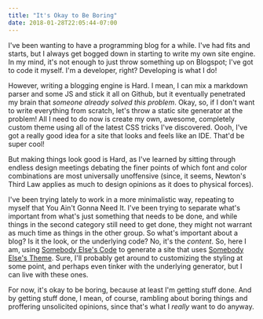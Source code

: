 ```yaml
---
title: "It's Okay to Be Boring"
date: 2018-01-28T22:05:44-07:00
---
```


I've been wanting to have a programming blog for a while. I've had fits and starts, but I always get bogged down in starting
to write my own site engine. In my mind, it's not enough to just throw something up on Blogspot; I've got to code it myself.
I'm a developer, right? Developing is what I do!

However, writing a blogging engine is Hard. I mean, I can mix a markdown parser and some JS and stick it all on Github, but
it eventually penetrated my brain that *someone already solved this problem*.  Okay, so, if I don't want to write everything
from scratch, let's throw a static site generator at the problem! All I need to do now is create my own, awesome, completely
custom theme using all of the latest CSS tricks I've discovered. Oooh, I've got a really good idea for a site that looks and
feels like an IDE. That'd be super cool!

But making things look good is Hard, as I've learned by sitting through endless design meetings debating the finer points of
which font and color combinations are most universally unoffensive (since, it seems, Newton's Third Law applies as much to 
design opinions as it does to physical forces).

I've been trying lately to work in a more minimalistic way, repeating to myself that You Ain't Gonna Need It. I've been trying
to separate what's important from what's just something that needs to be done, and while things in the second category still
need to get done, they might not warrant as much time as things in the other group. So what's important about a blog? Is it 
the look, or the underlying code? No, it's the *content*. So, here I am, using [Somebody Else's Code](https://gohugo.io) to 
generate a site that uses [Somebody Else's Theme](https://themes.gohugo.io/theme/kiss/). Sure, I'll probably get around to
customizing the styling at some point, and perhaps even tinker with the underlying generator, but I can live with these ones.

For now, it's okay to be boring, because at least I'm getting stuff done. And by getting stuff done, I mean, of course, rambling
about boring things and proffering unsolicited opinions, since that's what I *really* want to do anyway.

